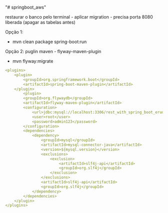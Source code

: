 "# springboot_aws"

restaurar o banco pelo terminal - aplicar migration - precisa porta 8080 liberada (apagar as tabelas antes)

Opção 1:
- mvn clean package spring-boot:run 

Opção 2:
puglin maven - flyway-maven-plugin
- mvn flyway:migrate

```yml
<plugins>
    <plugin>
        <groupId>org.springframework.boot</groupId>
        <artifactId>spring-boot-maven-plugin</artifactId>
    </plugin>
        <plugin>
        <groupId>org.flywaydb</groupId>
        <artifactId>flyway-maven-plugin</artifactId>
        <configuration>
            <url>jdbc:mysql://localhost:3306/rest_with_spring_boot_erudio?useTimezone=true&serverTimezone=UTC&useSSL=false</url>
            <user>root</user>
            <password>admin123</password>
        </configuration>
        <dependencies>
            <dependency>
                <groupId>mysql</groupId>
                <artifactId>mysql-connector-java</artifactId>
                <version>${mysql.version}</version>
                <exclusions>
                    <exclusion>
                        <artifactId>slf4j-api</artifactId>
                        <groupId>org.slf4j</groupId>
                    </exclusion>
                </exclusions>
                <artifactId>slf4j-api</artifactId>
                <groupId>org.slf4j</groupId>  
            </dependency>
        </dependencies>
    </plugin>
</plugins>
```
